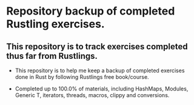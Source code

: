 # Repository backup of completed Rustling exercises.

## This repository is to track exercises completed thus far from Rustlings.

* This repository is to help me keep a backup of completed exercises done in Rust by following Rustlings free book/course.

* Completed up to 100.0% of materials, including HashMaps, Modules, Generic T,  iterators, threads, macros, clippy and conversions.